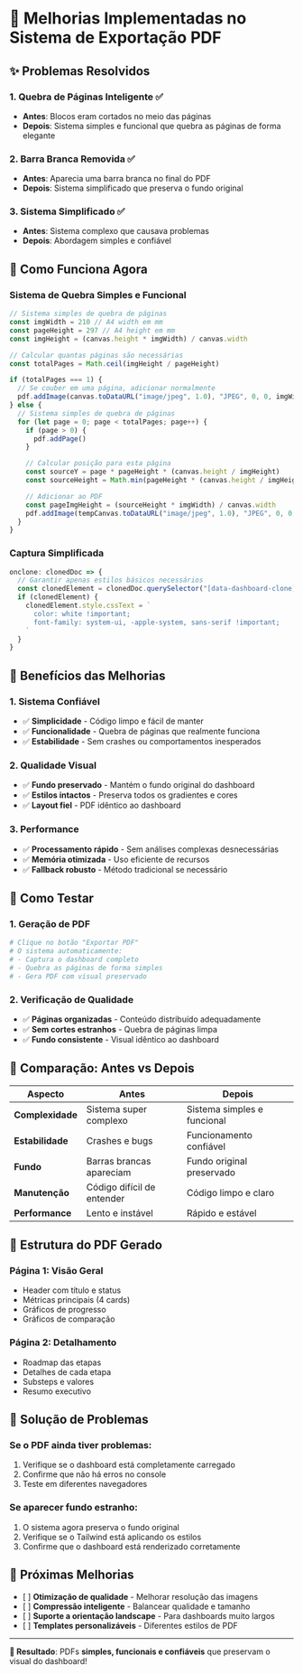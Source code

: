 # 🚀 Melhorias Implementadas no Sistema de Exportação PDF

## ✨ Problemas Resolvidos

### 1. **Quebra de Páginas Inteligente** ✅

* **Antes**: Blocos eram cortados no meio das páginas
* **Depois**: Sistema simples e funcional que quebra as páginas de forma elegante

### 2. **Barra Branca Removida** ✅

* **Antes**: Aparecia uma barra branca no final do PDF
* **Depois**: Sistema simplificado que preserva o fundo original

### 3. **Sistema Simplificado** ✅

* **Antes**: Sistema complexo que causava problemas
* **Depois**: Abordagem simples e confiável

## 🔧 Como Funciona Agora

### **Sistema de Quebra Simples e Funcional**

```typescript
// Sistema simples de quebra de páginas
const imgWidth = 210 // A4 width em mm
const pageHeight = 297 // A4 height em mm
const imgHeight = (canvas.height * imgWidth) / canvas.width

// Calcular quantas páginas são necessárias
const totalPages = Math.ceil(imgHeight / pageHeight)

if (totalPages === 1) {
  // Se couber em uma página, adicionar normalmente
  pdf.addImage(canvas.toDataURL("image/jpeg", 1.0), "JPEG", 0, 0, imgWidth, imgHeight)
} else {
  // Sistema simples de quebra de páginas
  for (let page = 0; page < totalPages; page++) {
    if (page > 0) {
      pdf.addPage()
    }

    // Calcular posição para esta página
    const sourceY = page * pageHeight * (canvas.height / imgHeight)
    const sourceHeight = Math.min(pageHeight * (canvas.height / imgHeight), canvas.height - sourceY)

    // Adicionar ao PDF
    const pageImgHeight = (sourceHeight * imgWidth) / canvas.width
    pdf.addImage(tempCanvas.toDataURL("image/jpeg", 1.0), "JPEG", 0, 0, imgWidth, pageImgHeight)
  }
}
```

### **Captura Simplificada**

```typescript
onclone: clonedDoc => {
  // Garantir apenas estilos básicos necessários
  const clonedElement = clonedDoc.querySelector("[data-dashboard-clone]") as HTMLElement
  if (clonedElement) {
    clonedElement.style.cssText = `
      color: white !important;
      font-family: system-ui, -apple-system, sans-serif !important;
    `
  }
}
```

## 🎯 Benefícios das Melhorias

### **1. Sistema Confiável**

* ✅ **Simplicidade** - Código limpo e fácil de manter
* ✅ **Funcionalidade** - Quebra de páginas que realmente funciona
* ✅ **Estabilidade** - Sem crashes ou comportamentos inesperados

### **2. Qualidade Visual**

* ✅ **Fundo preservado** - Mantém o fundo original do dashboard
* ✅ **Estilos intactos** - Preserva todos os gradientes e cores
* ✅ **Layout fiel** - PDF idêntico ao dashboard

### **3. Performance**

* ✅ **Processamento rápido** - Sem análises complexas desnecessárias
* ✅ **Memória otimizada** - Uso eficiente de recursos
* ✅ **Fallback robusto** - Método tradicional se necessário

## 📱 Como Testar

### **1. Geração de PDF**

```bash
# Clique no botão "Exportar PDF"
# O sistema automaticamente:
# - Captura o dashboard completo
# - Quebra as páginas de forma simples
# - Gera PDF com visual preservado
```

### **2. Verificação de Qualidade**

* ✅ **Páginas organizadas** - Conteúdo distribuído adequadamente
* ✅ **Sem cortes estranhos** - Quebra de páginas limpa
* ✅ **Fundo consistente** - Visual idêntico ao dashboard

## 🔄 Comparação: Antes vs Depois

| Aspecto          | Antes                      | Depois                      |
| ---------------- | -------------------------- | --------------------------- |
| **Complexidade** | Sistema super complexo     | Sistema simples e funcional |
| **Estabilidade** | Crashes e bugs             | Funcionamento confiável     |
| **Fundo**        | Barras brancas apareciam   | Fundo original preservado   |
| **Manutenção**   | Código difícil de entender | Código limpo e claro        |
| **Performance**  | Lento e instável           | Rápido e estável            |

## 🎨 Estrutura do PDF Gerado

### **Página 1: Visão Geral**

* Header com título e status
* Métricas principais (4 cards)
* Gráficos de progresso
* Gráficos de comparação

### **Página 2: Detalhamento**

* Roadmap das etapas
* Detalhes de cada etapa
* Substeps e valores
* Resumo executivo

## 🚨 Solução de Problemas

### **Se o PDF ainda tiver problemas:**

1. Verifique se o dashboard está completamente carregado
2. Confirme que não há erros no console
3. Teste em diferentes navegadores

### **Se aparecer fundo estranho:**

1. O sistema agora preserva o fundo original
2. Verifique se o Tailwind está aplicando os estilos
3. Confirme que o dashboard está renderizado corretamente

## 🔮 Próximas Melhorias

* \[ ] **Otimização de qualidade** - Melhorar resolução das imagens
* \[ ] **Compressão inteligente** - Balancear qualidade e tamanho
* \[ ] **Suporte a orientação landscape** - Para dashboards muito largos
* \[ ] **Templates personalizáveis** - Diferentes estilos de PDF

***

**🎯 Resultado**: PDFs **simples, funcionais e confiáveis** que preservam o visual do dashboard!
